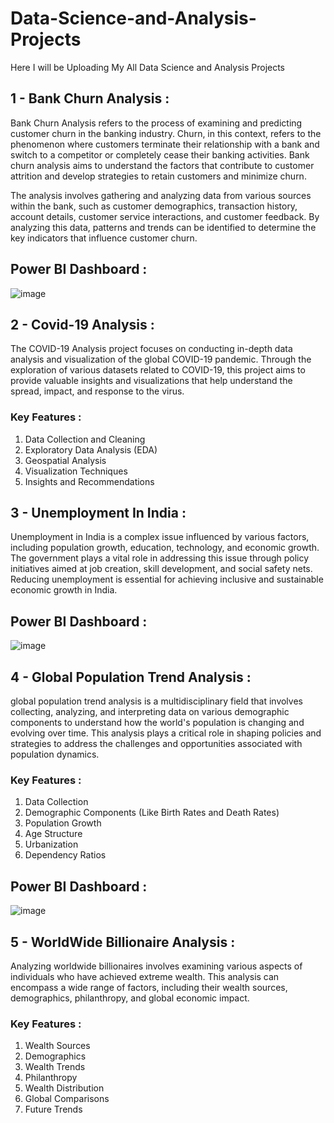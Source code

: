 # Data-Science-and-Analysis-Projects

Here I will be Uploading My All Data Science and Analysis Projects


## 1 - Bank Churn Analysis :
Bank Churn Analysis refers to the process of examining and predicting customer churn in the banking industry. Churn, in this context, refers to the phenomenon where customers terminate their relationship with a bank and switch to a competitor or completely cease their banking activities. Bank churn analysis aims to understand the factors that contribute to customer attrition and develop strategies to retain customers and minimize churn.

The analysis involves gathering and analyzing data from various sources within the bank, such as customer demographics, transaction history, account details, customer service interactions, and customer feedback. By analyzing this data, patterns and trends can be identified to determine the key indicators that influence customer churn.

## Power BI Dashboard : 
![image](https://github.com/Akshar106/Data-Science-and-Analysis-Projects/assets/109402115/a9764b86-ba6f-4118-82eb-823ae71c5161)

## 2 - Covid-19 Analysis : 
The COVID-19 Analysis project focuses on conducting in-depth data analysis and visualization of the global COVID-19 pandemic. Through the exploration of various datasets related to COVID-19, this project aims to provide valuable insights and visualizations that help understand the spread, impact, and response to the virus.

### Key Features : 
1. Data Collection and Cleaning
2. Exploratory Data Analysis (EDA)
3. Geospatial Analysis
4. Visualization Techniques
5. Insights and Recommendations

## 3 - Unemployment In India : 
Unemployment in India is a complex issue influenced by various factors, including population growth, education, technology, and economic growth. The government plays a vital role in addressing this issue through policy initiatives aimed at job creation, skill development, and social safety nets. Reducing unemployment is essential for achieving inclusive and sustainable economic growth in India.

## Power BI Dashboard : 
![image](https://github.com/Akshar106/Data-Science-and-Analysis-Projects/assets/109402115/4f784751-5d12-4977-bfdb-65d0495f15d0)

## 4 - Global Population Trend Analysis : 
global population trend analysis is a multidisciplinary field that involves collecting, analyzing, and interpreting data on various demographic components to understand how the world's population is changing and evolving over time. This analysis plays a critical role in shaping policies and strategies to address the challenges and opportunities associated with population dynamics.

### Key Features : 
1. Data Collection
2. Demographic Components (Like Birth Rates and Death Rates)
3. Population Growth
4. Age Structure
5. Urbanization
6. Dependency Ratios

## Power BI Dashboard : 
![image](https://github.com/Akshar106/Data-Science-and-Analysis-Projects/assets/109402115/a3f8093b-ceeb-44cb-b5cf-15f907d2b30e)

## 5 - WorldWide Billionaire Analysis : 
Analyzing worldwide billionaires involves examining various aspects of individuals who have achieved extreme wealth. This analysis can encompass a wide range of factors, including their wealth sources, demographics, philanthropy, and global economic impact. 

### Key Features : 
1. Wealth Sources
2. Demographics
3. Wealth Trends
4. Philanthropy
5. Wealth Distribution
6. Global Comparisons
7. Future Trends


